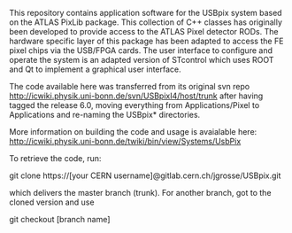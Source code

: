This repository contains application software for the USBpix system based on the ATLAS PixLib package. This collection of C++ classes 
has originally been developed to provide access to the ATLAS Pixel detector RODs. The hardware specific layer of this package has been 
adapted to access the FE pixel chips via the USB/FPGA cards. The user interface to configure and operate the system is an adapted version 
of STcontrol which uses ROOT and Qt to implement a graphical user interface. 

The code available here was transferred from its original svn repo
http://icwiki.physik.uni-bonn.de/svn/USBpixI4/host/trunk
after having tagged the release 6.0, moving everything from Applications/Pixel to Applications and re-naming the USBpix* directories.

More information on building the code and usage is avaialable here: http://icwiki.physik.uni-bonn.de/twiki/bin/view/Systems/UsbPix

To retrieve the code, run:

git clone https://[your CERN username]@gitlab.cern.ch/jgrosse/USBpix.git

which delivers the master branch (trunk). For another branch, got to the cloned version and use

git checkout [branch name]
